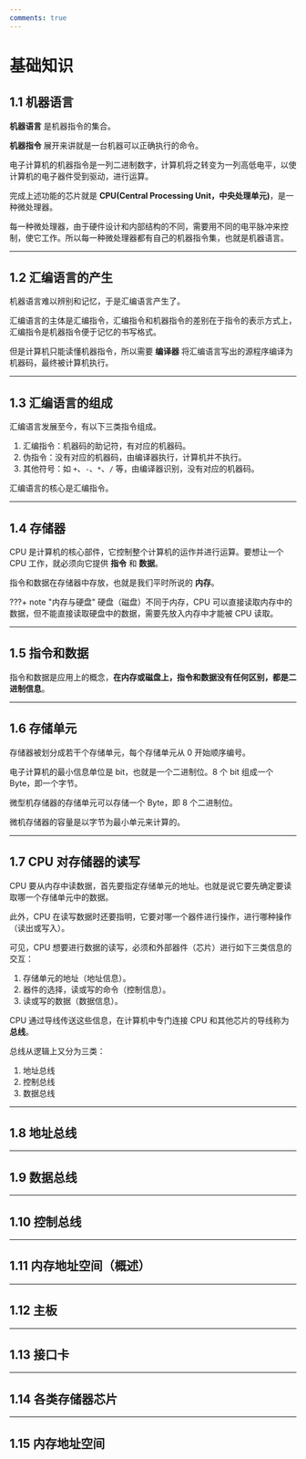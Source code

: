 ```yaml
---
comments: true
---
```


# 基础知识

## 1.1 机器语言

**机器语言** 是机器指令的集合。

**机器指令** 展开来讲就是一台机器可以正确执行的命令。

电子计算机的机器指令是一列二进制数字，计算机将之转变为一列高低电平，以使计算机的电子器件受到驱动，进行运算。

完成上述功能的芯片就是 **CPU(Central Processing Unit，中央处理单元)**，是一种微处理器。

每一种微处理器，由于硬件设计和内部结构的不同，需要用不同的电平脉冲来控制，使它工作。所以每一种微处理器都有自己的机器指令集，也就是机器语言。

---

## 1.2 汇编语言的产生

机器语言难以辨别和记忆，于是汇编语言产生了。

汇编语言的主体是汇编指令，汇编指令和机器指令的差别在于指令的表示方式上，汇编指令是机器指令便于记忆的书写格式。

但是计算机只能读懂机器指令，所以需要 **编译器** 将汇编语言写出的源程序编译为机器码，最终被计算机执行。

---

## 1.3 汇编语言的组成

汇编语言发展至今，有以下三类指令组成。

1. 汇编指令：机器码的助记符，有对应的机器码。
2. 伪指令：没有对应的机器码，由编译器执行，计算机并不执行。
3. 其他符号：如 `+`、`-`、`*`、`/` 等，由编译器识别，没有对应的机器码。

汇编语言的核心是汇编指令。

---

## 1.4 存储器

CPU 是计算机的核心部件，它控制整个计算机的运作并进行运算。要想让一个 CPU 工作，就必须向它提供 **指令** 和 **数据**。

指令和数据在存储器中存放，也就是我们平时所说的 **内存**。

???+ note "内存与硬盘"
    硬盘（磁盘）不同于内存，CPU 可以直接读取内存中的数据，但不能直接读取硬盘中的数据，需要先放入内存中才能被 CPU 读取。
    
---

## 1.5 指令和数据

指令和数据是应用上的概念，**在内存或磁盘上，指令和数据没有任何区别，都是二进制信息**。

---

## 1.6 存储单元

存储器被划分成若干个存储单元，每个存储单元从 0 开始顺序编号。

电子计算机的最小信息单位是 bit，也就是一个二进制位。8 个 bit 组成一个 Byte，即一个字节。

微型机存储器的存储单元可以存储一个 Byte，即 8 个二进制位。

微机存储器的容量是以字节为最小单元来计算的。

---

## 1.7 CPU 对存储器的读写

CPU 要从内存中读数据，首先要指定存储单元的地址。也就是说它要先确定要读取哪一个存储单元中的数据。

此外，CPU 在读写数据时还要指明，它要对哪一个器件进行操作，进行哪种操作（读出或写入）。

可见，CPU 想要进行数据的读写，必须和外部器件（芯片）进行如下三类信息的交互：

1. 存储单元的地址（地址信息）。
2. 器件的选择，读或写的命令（控制信息）。
3. 读或写的数据（数据信息）。

CPU 通过导线传送这些信息，在计算机中专门连接 CPU 和其他芯片的导线称为 **总线**。

总线从逻辑上又分为三类：

1. 地址总线
2. 控制总线
3. 数据总线

---

## 1.8 地址总线

---

## 1.9 数据总线

---

## 1.10 控制总线

---

## 1.11 内存地址空间（概述）

---

## 1.12 主板

---

## 1.13 接口卡

---

## 1.14 各类存储器芯片

---

## 1.15 内存地址空间